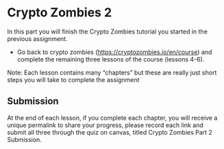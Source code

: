 # Crypto Zombies 2

In this part you will finish the Crypto Zombies tutorial you started in the previous assignment.

- Go back to crypto zombies (https://cryptozombies.io/en/course) and complete the remaining three lessons of the course (lessons 4-6). 

Note: Each lesson contains many “chapters” but these are really just short steps you will take to complete the assignment

## Submission
At the end of each lesson, if you complete each chapter, you will receive a unique permalink to share your progress, please record each link and submit all three through the quiz on canvas, titled Crypto Zombies Part 2 Submission.

